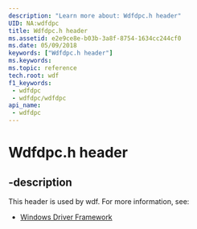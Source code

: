 ```yaml
---
description: "Learn more about: Wdfdpc.h header"
UID: NA:wdfdpc
title: Wdfdpc.h header
ms.assetid: e2e9ce8e-b03b-3a8f-8754-1634cc244cf0
ms.date: 05/09/2018
keywords: ["Wdfdpc.h header"]
ms.keywords: 
ms.topic: reference
tech.root: wdf
f1_keywords:
 - wdfdpc
 - wdfdpc/wdfdpc
api_name:
 - wdfdpc
---
```


# Wdfdpc.h header


## -description

This header is used by wdf. For more information, see:

- [Windows Driver Framework](../_wdf/index.md)

